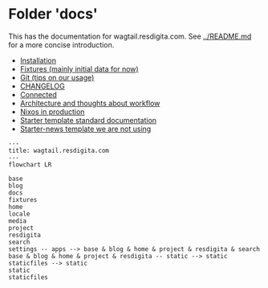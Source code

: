 # Folder 'docs'

This has the documentation for wagtail.resdigita.com. See [../README.md](../README.md) for a more concise introduction.

  - [Installation](./installation.md)
  - [Fixtures (mainly initial data for now)](./fixtures.md)
  - [Git (tips on our usage)](./git.md)
  - [CHANGELOG](../CHANGELOG.md)
  - [Connected](./connected.md)
  - [Architecture and thoughts about workflow](./architecture.md)
  - [Nixos in production](./nixos.md)
  - [Starter template standard documentation](./starter.md)
  - [Starter-news template we are not using](./starter-news.md)

```mermaid
---
title: wagtail.resdigita.com
---
flowchart LR

base
blog
docs
fixtures
home
locale
media
project
resdigita
search
settings -- apps --> base & blog & home & project & resdigita & search
base & blog & home & project & resdigita -- static --> static
staticfiles --> static
static
staticfiles

```
